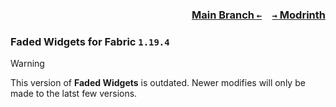 ### <p align=right>[Main Branch `←`](https://github.com/KrLite/Faded-Widgets)&emsp;[`→` Modrinth](https://modrinth.com/mod/faded-widgets)</p>

### Faded Widgets for Fabric `1.19.4`

> [!WARNING]
> This version of **Faded Widgets** is outdated. Newer modifies will only be made to the latst few versions.

